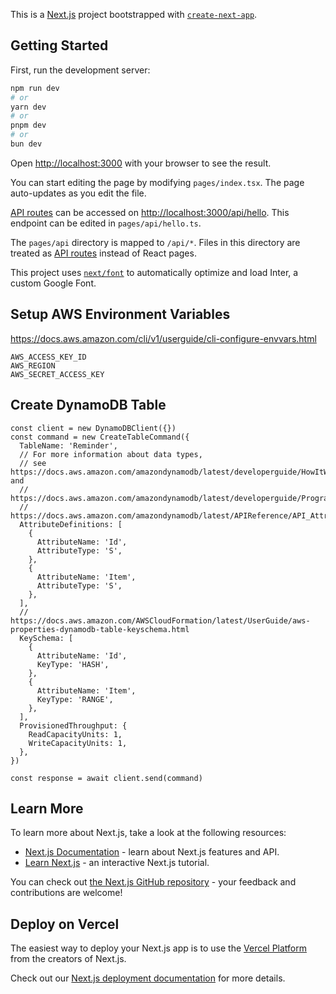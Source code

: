 This is a [Next.js](https://nextjs.org/) project bootstrapped with [`create-next-app`](https://github.com/vercel/next.js/tree/canary/packages/create-next-app).

## Getting Started

First, run the development server:

```bash
npm run dev
# or
yarn dev
# or
pnpm dev
# or
bun dev
```

Open [http://localhost:3000](http://localhost:3000) with your browser to see the result.

You can start editing the page by modifying `pages/index.tsx`. The page auto-updates as you edit the file.

[API routes](https://nextjs.org/docs/api-routes/introduction) can be accessed on [http://localhost:3000/api/hello](http://localhost:3000/api/hello). This endpoint can be edited in `pages/api/hello.ts`.

The `pages/api` directory is mapped to `/api/*`. Files in this directory are treated as [API routes](https://nextjs.org/docs/api-routes/introduction) instead of React pages.

This project uses [`next/font`](https://nextjs.org/docs/basic-features/font-optimization) to automatically optimize and load Inter, a custom Google Font.

## Setup AWS Environment Variables
https://docs.aws.amazon.com/cli/v1/userguide/cli-configure-envvars.html

```
AWS_ACCESS_KEY_ID
AWS_REGION
AWS_SECRET_ACCESS_KEY
```

## Create DynamoDB Table
```
const client = new DynamoDBClient({})
const command = new CreateTableCommand({
  TableName: 'Reminder',
  // For more information about data types,
  // see https://docs.aws.amazon.com/amazondynamodb/latest/developerguide/HowItWorks.NamingRulesDataTypes.html#HowItWorks.DataTypes and
  // https://docs.aws.amazon.com/amazondynamodb/latest/developerguide/Programming.LowLevelAPI.html#Programming.LowLevelAPI.DataTypeDescriptors
  // https://docs.aws.amazon.com/amazondynamodb/latest/APIReference/API_AttributeDefinition.html
  AttributeDefinitions: [
    {
      AttributeName: 'Id',
      AttributeType: 'S',
    },
    {
      AttributeName: 'Item',
      AttributeType: 'S',
    },
  ],
  // https://docs.aws.amazon.com/AWSCloudFormation/latest/UserGuide/aws-properties-dynamodb-table-keyschema.html
  KeySchema: [
    {
      AttributeName: 'Id',
      KeyType: 'HASH',
    },
    {
      AttributeName: 'Item',
      KeyType: 'RANGE',
    },
  ],
  ProvisionedThroughput: {
    ReadCapacityUnits: 1,
    WriteCapacityUnits: 1,
  },
})

const response = await client.send(command)
```

## Learn More

To learn more about Next.js, take a look at the following resources:

- [Next.js Documentation](https://nextjs.org/docs) - learn about Next.js features and API.
- [Learn Next.js](https://nextjs.org/learn) - an interactive Next.js tutorial.

You can check out [the Next.js GitHub repository](https://github.com/vercel/next.js/) - your feedback and contributions are welcome!

## Deploy on Vercel

The easiest way to deploy your Next.js app is to use the [Vercel Platform](https://vercel.com/new?utm_medium=default-template&filter=next.js&utm_source=create-next-app&utm_campaign=create-next-app-readme) from the creators of Next.js.

Check out our [Next.js deployment documentation](https://nextjs.org/docs/deployment) for more details.
